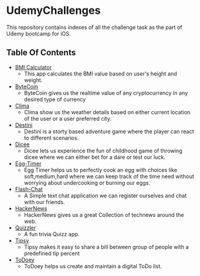 # UdemyChallenges
This repository contains indexes of all the challenge task as the part of Udemy bootcamp for iOS.

## Table Of Contents

- [BMI Calculator](https://github.com/SanthoshKumar74/BMI-Calculator) 
   - This app calculates the BMI value based on user's height and weight.
- [ByteCoin](https://github.com/SanthoshKumar74/ByteCoin)
   - ByteCoin gives us the realtime value of any cryptocurrency in any desired type of currency
- [Clima](https://github.com/SanthoshKumar74/Clima)
   - Clima show us the weather details based on either current location of the user or a user preferred city.
- [Destini](https://github.com/SanthoshKumar74/Destini)
   - Destini is a storty based adventure game where the player can react to different scenarios.
- [Dicee](https://github.com/SanthoshKumar74/Dicee)
   - Dicee lets us experience the fun of childhood game of throwing dicee where we can either bet for a dare or test our luck.
- [Egg-Timer](https://github.com/SanthoshKumar74/Egg-Timer)
   - Egg Timer helps us to perfectly cook an egg with choices like soft,medium,hard where we can keep track of the time need without worrying about undercooking or burning our eggs.
- [Flash-Chat](https://github.com/SanthoshKumar74/Flash-Chat)
  - A Simple text chat application we can register ourselves and chat with our friends.
- [HackerNews](https://github.com/SanthoshKumar74/HackerNews)
  - HackerNews gives us a great Collection of technews around the web.
- [Quizzler](https://github.com/SanthoshKumar74/Quizzler)
  - A fun trivia Quizz app.
- [Tipsy](https://github.com/SanthoshKumar74/Tipsy)
  - Tipsy makes it easy to share a bill between group of people with a predefined tip percent
- [ToDoey](https://github.com/SanthoshKumar74/ToDoey)
  - ToDoey helps us create and maintain a digital ToDo list.
